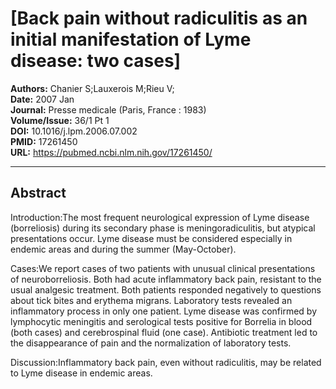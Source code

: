 # [Back pain without radiculitis as an initial manifestation of Lyme disease: two cases]

**Authors:** Chanier S;Lauxerois M;Rieu V;  
**Date:** 2007 Jan  
**Journal:** Presse medicale (Paris, France : 1983)  
**Volume/Issue:** 36/1 Pt 1  
**DOI:** 10.1016/j.lpm.2006.07.002  
**PMID:** 17261450  
**URL:** https://pubmed.ncbi.nlm.nih.gov/17261450/

---

## Abstract

Introduction:The most frequent neurological expression of Lyme disease (borreliosis) during its secondary phase is meningoradiculitis, but atypical presentations occur. Lyme disease must be considered especially in endemic areas and during the summer (May-October).

Cases:We report cases of two patients with unusual clinical presentations of neuroborreliosis. Both had acute inflammatory back pain, resistant to the usual analgesic treatment. Both patients responded negatively to questions about tick bites and erythema migrans. Laboratory tests revealed an inflammatory process in only one patient. Lyme disease was confirmed by lymphocytic meningitis and serological tests positive for Borrelia in blood (both cases) and cerebrospinal fluid (one case). Antibiotic treatment led to the disappearance of pain and the normalization of laboratory tests.

Discussion:Inflammatory back pain, even without radiculitis, may be related to Lyme disease in endemic areas.
